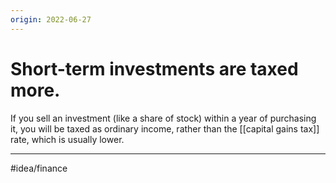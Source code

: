 ```yaml
---
origin: 2022-06-27
---
```

# Short-term investments are taxed more. 
If you sell an investment (like a share of stock) within a year of purchasing it, you will be taxed as ordinary income, rather than the [[capital gains tax]] rate, which is usually lower.

---
#idea/finance 